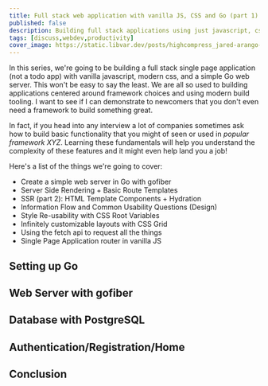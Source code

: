 ```yaml
---
title: Full stack web application with vanilla JS, CSS and Go (part 1)
published: false
description: Building full stack applications using just javascript, css, and simple web servers
tags: [discuss,webdev,productivity]
cover_image: https://static.libvar.dev/posts/highcompress_jared-arango-1-mh6U3qeGQ-unsplash.jpg
---
```


In this series, we're going to be building a full stack single page application (not a todo app) with vanilla javascript, modern css, and a simple Go web server. This won't be easy to say the least. We are all so used to building applications centered around framework choices and using modern build tooling. I want to see if I can demonstrate to newcomers that you don't even need a framework to build something great. 

In fact, if you head into any interview a lot of companies sometimes ask how to build basic functionality that you might of seen or used in *popular framework XYZ*. Learning these fundamentals will help you understand the complexity of these features and it might even help land you a job!

Here's a list of the things we're going to cover:

* Create a simple web server in Go with gofiber
* Server Side Rendering + Basic Route Templates
* SSR (part 2): HTML Template Components + Hydration
* Information Flow and Common Usability Questions (Design)
* Style Re-usability with CSS Root Variables
* Infinitely customizable layouts with CSS Grid
* Using the fetch api to request all the things
* Single Page Application router in vanilla JS

## Setting up Go

## Web Server with gofiber

## Database with PostgreSQL

## Authentication/Registration/Home

## Conclusion


